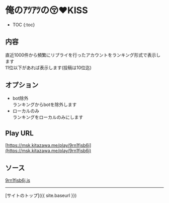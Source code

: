 # 俺のｱﾂｱﾂの😚❤️KISS

* TOC
{:toc}

## 内容
直近1000件から頻繁にリプライを行ったアカウントをランキング形式で表示します  
11位以下があれば表示します(投稿は10位迄)

## オプション
- bot除外  
  ランキングからbotを除外します
- ローカルのみ  
  ランキングをローカルのみにします

## Play URL

[https://msk.kitazawa.me/play/9rn1fjsb6j](https://msk.kitazawa.me/play/9rn1fjsb6j)

## ソース

[9rn1fjsb6j.is](https://github.com/elysion-pre/MisskeyPlay/blob/main/src/kitazawa/9rn1fjsb6j.is)

----

[サイトのトップ]({{ site.baseurl }})
